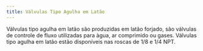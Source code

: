 ```yaml
---
title: Válvulas Tipo Agulha em Latão
---
```


Válvulas tipo agulha em latão são produzidas em latão forjado, são válvulas de controle de fluxo utilizadas para àgua, ar comprimido ou gases. Válvulas tipo agulha em latão estão disponíveis nas roscas de 1/8 e 1/4 NPT.

